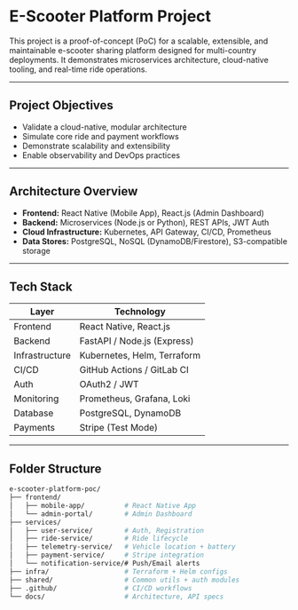 # E-Scooter Platform Project

This project is a proof-of-concept (PoC) for a scalable, extensible, and maintainable e-scooter sharing platform designed for multi-country deployments. It demonstrates microservices architecture, cloud-native tooling, and real-time ride operations.

---

## Project Objectives

- Validate a cloud-native, modular architecture
- Simulate core ride and payment workflows
- Demonstrate scalability and extensibility
- Enable observability and DevOps practices

---

## Architecture Overview

- **Frontend:** React Native (Mobile App), React.js (Admin Dashboard)
- **Backend:** Microservices (Node.js or Python), REST APIs, JWT Auth
- **Cloud Infrastructure:** Kubernetes, API Gateway, CI/CD, Prometheus
- **Data Stores:** PostgreSQL, NoSQL (DynamoDB/Firestore), S3-compatible storage

---

## Tech Stack

| Layer         | Technology                    |
|---------------|-------------------------------|
| Frontend      | React Native, React.js        |
| Backend       | FastAPI / Node.js (Express)   |
| Infrastructure| Kubernetes, Helm, Terraform   |
| CI/CD         | GitHub Actions / GitLab CI    |
| Auth          | OAuth2 / JWT                  |
| Monitoring    | Prometheus, Grafana, Loki     |
| Database      | PostgreSQL, DynamoDB          |
| Payments      | Stripe (Test Mode)            |

---

## Folder Structure

```bash
e-scooter-platform-poc/
├── frontend/
│   ├── mobile-app/          # React Native App
│   └── admin-portal/        # Admin Dashboard
├── services/
│   ├── user-service/        # Auth, Registration
│   ├── ride-service/        # Ride lifecycle
│   ├── telemetry-service/   # Vehicle location + battery
│   ├── payment-service/     # Stripe integration
│   └── notification-service/# Push/Email alerts
├── infra/                   # Terraform + Helm configs
├── shared/                  # Common utils + auth modules
├── .github/                 # CI/CD workflows
└── docs/                    # Architecture, API specs
